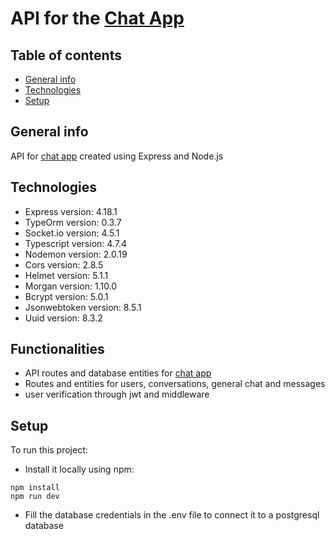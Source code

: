 # API for the [Chat App](https://github.com/Mohamedzh/ChatApp)

## Table of contents

- [General info](#general-info)
- [Technologies](#technologies)
- [Setup](#setup)

## General info

API for [chat app](https://github.com/Mohamedzh/ChatApp) created using Express and Node.js

## Technologies

- Express version: 4.18.1
- TypeOrm version: 0.3.7
- Socket.io version: 4.5.1
- Typescript version: 4.7.4
- Nodemon version: 2.0.19
- Cors version: 2.8.5
- Helmet version: 5.1.1
- Morgan version: 1.10.0
- Bcrypt version: 5.0.1
- Jsonwebtoken version: 8.5.1
- Uuid version: 8.3.2

## Functionalities

- API routes and database entities for [chat app](https://github.com/Mohamedzh/ChatApp)
- Routes and entities for users, conversations, general chat and messages
- user verification through jwt and middleware

## Setup

To run this project:

- Install it locally using npm:

```
npm install
npm run dev
```

- Fill the database credentials in the .env file to connect it to a postgresql database
